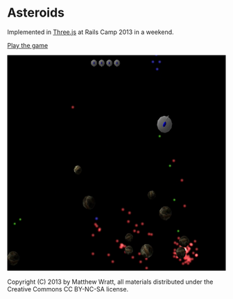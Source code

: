 # Asteroids

Implemented in [Three.js](https://github.com/mrdoob/three.js) at Rails Camp 2013 in a weekend.

[Play the game](http://matt-wratt.github.io/Asteroids/)

![Screen Shot](Asteroids.png "Asteroids")

Copyright (C) 2013 by Matthew Wratt, all materials distributed under the Creative Commons CC BY-NC-SA license.
